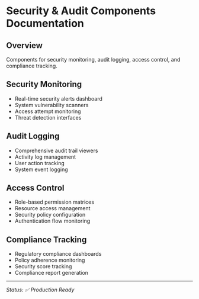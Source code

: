 # Security & Audit Components Documentation

## Overview
Components for security monitoring, audit logging, access control, and compliance tracking.

## Security Monitoring
- Real-time security alerts dashboard
- System vulnerability scanners
- Access attempt monitoring
- Threat detection interfaces

## Audit Logging
- Comprehensive audit trail viewers
- Activity log management
- User action tracking
- System event logging

## Access Control
- Role-based permission matrices
- Resource access management
- Security policy configuration
- Authentication flow monitoring

## Compliance Tracking
- Regulatory compliance dashboards
- Policy adherence monitoring
- Security score tracking
- Compliance report generation

---
*Status: ✅ Production Ready*